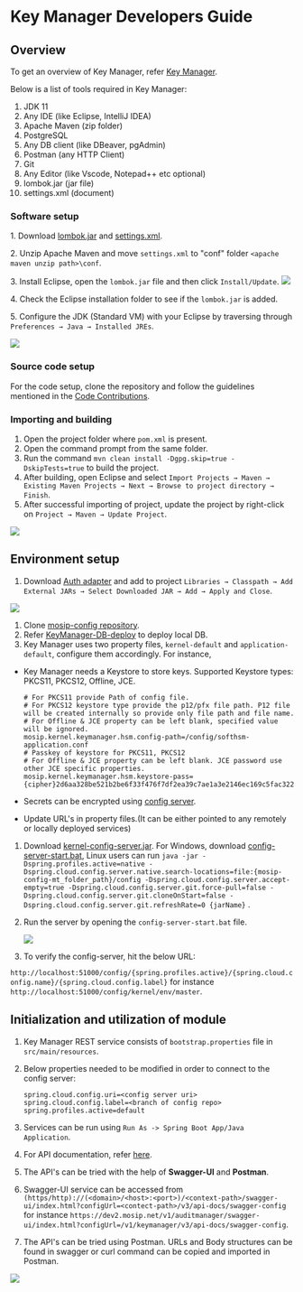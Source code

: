 # Key Manager Developers Guide

## Overview

To get an overview of Key Manager, refer [Key Manager](https://docs.mosip.io/1.2.0/modules/keymanager).

Below is a list of tools required in Key Manager:

1. JDK 11
2. Any IDE (like Eclipse, IntelliJ IDEA)
3. Apache Maven (zip folder)
4. PostgreSQL
5. Any DB client (like DBeaver, pgAdmin)
6. Postman (any HTTP Client)
7. Git
8. Any Editor (like Vscode, Notepad++ etc optional)
9. lombok.jar (jar file)
10. settings.xml (document)

### Software setup

1\. Download [lombok.jar](https://projectlombok.org/download) and [settings.xml](https://github.com/mosip/documentation/tree/1.2.0/docs/_files/commons/settings.xml).

2\. Unzip Apache Maven and move `settings.xml` to "conf" folder `<apache maven unzip path>\conf`.

3\. Install Eclipse, open the `lombok.jar` file and then click `Install/Update`. ![](../../../.gitbook/assets/lombok-configuration.png)

4\. Check the Eclipse installation folder to see if the `lombok.jar` is added.

5\. Configure the JDK (Standard VM) with your Eclipse by traversing through `Preferences → Java → Installed JREs`.

![](../../../.gitbook/assets/installed-jre.png)

### Source code setup

For the code setup, clone the repository and follow the guidelines mentioned in the [Code Contributions](https://docs.mosip.io/1.2.0/community/code-contributions).

### Importing and building

1. Open the project folder where `pom.xml` is present.
2. Open the command prompt from the same folder.
3. Run the command `mvn clean install -Dgpg.skip=true -DskipTests=true` to build the project.
4. After building, open Eclipse and select `Import Projects → Maven → Existing Maven Projects → Next → Browse to project directory → Finish`.
5. After successful importing of project, update the project by right-click on `Project → Maven → Update Project`.

![](../../../.gitbook/assets/import-project.png)

## Environment setup

1. Download [Auth adapter](https://oss.sonatype.org/#nexus-search;gav~~kernel-auth-adapter~1.2.0-SNAPSHOT~~) and add to project `Libraries → Classpath → Add External JARs → Select Downloaded JAR → Add → Apply and Close`.

![](../../../.gitbook/assets/add-external-library.png)

1. Clone [mosip-config repository](https://github.com/mosip/mosip-config).
2. Refer [KeyManager-DB-deploy](https://github.com/mosip/keymanager/blob/release-1.2.0/db_scripts/README.md) to deploy local DB.
3. Key Manager uses two property files, `kernel-default` and `application-default`, configure them accordingly. For instance,

*   Key Manager needs a Keystore to store keys. Supported Keystore types: PKCS11, PKCS12, Offline, JCE.

    ```
    # For PKCS11 provide Path of config file.
    # For PKCS12 keystore type provide the p12/pfx file path. P12 file will be created internally so provide only file path and file name.
    # For Offline & JCE property can be left blank, specified value will be ignored.
    mosip.kernel.keymanager.hsm.config-path=/config/softhsm-application.conf
    # Passkey of keystore for PKCS11, PKCS12
    # For Offline & JCE property can be left blank. JCE password use other JCE specific properties.
    mosip.kernel.keymanager.hsm.keystore-pass={cipher}2d6aa328be521b2be6f33f476f7df2ea39c7ae1a3e2146ec169c5fac3225da3f
    ```
* Secrets can be encrypted using [config server](https://cloud.spring.io/spring-cloud-config/reference/html/#_encryption_and_decryption).
* Update URL's in property files.(It can be either pointed to any remotely or locally deployed services)

1. Download [kernel-config-server.jar](https://oss.sonatype.org/#nexus-search;gav~~kernel-config-server~1.2.0-SNAPSHOT~~). For Windows, download [config-server-start.bat](../../../_files/commons/config-server-start.bat), Linux users can run `java -jar -Dspring.profiles.active=native -Dspring.cloud.config.server.native.search-locations=file:{mosip-config-mt_folder_path}/config -Dspring.cloud.config.server.accept-empty=true -Dspring.cloud.config.server.git.force-pull=false -Dspring.cloud.config.server.git.cloneOnStart=false -Dspring.cloud.config.server.git.refreshRate=0 {jarName}` .
2.  Run the server by opening the `config-server-start.bat` file.

    ![](../../../.gitbook/assets/run-server.png)
3. To verify the config-server, hit the below URL:

`http://localhost:51000/config/{spring.profiles.active}/{spring.cloud.config.name}/{spring.cloud.config.label}` for instance `http://localhost:51000/config/kernel/env/master`.

## Initialization and utilization of module

1. Key Manager REST service consists of `bootstrap.properties` file in `src/main/resources`.
2.  Below properties needed to be modified in order to connect to the config server:

    ```
    spring.cloud.config.uri=<config server uri>
    spring.cloud.config.label=<branch of config repo>
    spring.profiles.active=default
    ```
3. Services can be run using `Run As -> Spring Boot App/Java Application`.
4. For API documentation, refer [here](https://docs.mosip.io/1.2.0/api).
5. The API's can be tried with the help of **Swagger-UI** and **Postman**.
6. Swagger-UI service can be accessed from `(https/http)://(<domain>/<host>:<port>)/<context-path>/swagger-ui/index.html?configUrl=<contect-path>/v3/api-docs/swagger-config` for instance `https://dev2.mosip.net/v1/auditmanager/swagger-ui/index.html?configUrl=/v1/keymanager/v3/api-docs/swagger-config`.
7. The API's can be tried using Postman. URLs and Body structures can be found in swagger or curl command can be copied and imported in Postman.

![](../../../.gitbook/assets/postman-import-curl.png)
